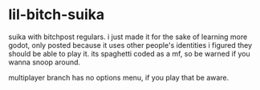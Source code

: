# lil-bitch-suika

suika with bitchpost regulars. i just made it for the sake of learning more godot, only posted because it uses other people's identities i figured they should be able to play it. its spaghetti coded as a mf, so be warned if you wanna snoop around.

multiplayer branch has no options menu, if you play that be aware.

